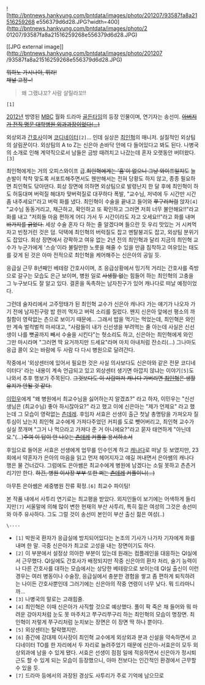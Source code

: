 ![http://bntnews.hankyung.com/bntdata/images/photo/201207/93587fa8a21516259268
e556379d6d28.JPG?width=400](http://bntnews.hankyung.com/bntdata/images/photo/2
01207/93587fa8a21516259268e556379d6d28.JPG)

[[JPG external image]](http://bntnews.hankyung.com/bntdata/images/photo/201207
/93587fa8a21516259268e556379d6d28.JPG)

<del>뭐하노 가시나야, 뛰라!</del>  
<del>채널 고정~!</del>

> 왜 그랬냐꼬? 사람 살릴라꼬!!

`[1]`

[2012년](2012%EB%85%84.md) 방영된 [MBC](MBC.md) 월화 드라마 [골든타임](%EA%B3%A8%EB%93%A0%20%ED%83%80%EC%9E%84%28%EB%93%9C%EB%9D%BC%EB%A7%88%29.md)의 등장 인물이며,
연기자는 송선미. <del>[아버지가 전직 명문 대학병원 외과과장이었다(...)](%EC%9D%B4%EC%9C%A4%EC%A7%84.md)</del>

외상외과 [간호사](%EA%B0%84%ED%98%B8%EC%82%AC.md)이며
[코디네이터](%EC%BD%94%EB%94%94%EB%84%A4%EC%9D%B4%ED%84%B0.md)`[2]`... 인데 실상은
[최인혁](%EC%B5%9C%EC%9D%B8%ED%98%81.md)의 매니저. 실질적인 외상팀의 살림꾼이다. 외상팀의 A to Z는
신은아 손바닥 안에 다 들어있다고 봐도 된다. 나병국의 소개로 인해 계약직으로서 남들은 금방 때려치고 나갔는데 혼자 오랫동안
버텨왔다.`[3]`

최인혁에게는 거의 오피스와이프 급.<del>최인혁에게는 '홈'이 없으니 그냥 와이프일지도</del> 늘 손발이 착착 맞도록 서포트해주면서도
웬만해서는 전혀 당황도 하지 않고, 종종 필요하면 최인혁도 닦아댄다. 회상 장면에 의하면 외상팀으로 발령난지 한 달 후에 최인혁이 하도
허둥대며 버럭질 해대자 맞버럭질로 대꾸하다 폭발, "교수님, 저녁에 두 시간만 시간 좀 내주세요!"라고 버럭 화를 냈다. 최인혁이 수술을
끝내고 들어와 <del>쭈구리처럼</del> 앉자`[4]` "교수님 동동거리고, 채근하고, 확인하고 또 확인하고 그러면 저희 너무
불안해요!!"라고 화를 내고 "저희들 마음 편하게 어디 가서 두 시간이라도 자고 오세요!!"라고 화를 내며 <del>바가지를
긁었다.</del> 세상 수술 혼자 다 하는 줄 알겠다며 들으란 듯 우리 맛있는 거 시켜먹자고 빈정거린 것은 덤. 덕택에 최인혁의 버럭질도
잡고 멘탈붕괴도 잡고, 외상팀 분위기도 잡았다. 회상 장면에서 걍팍하고 여유 없는 2년 전의 최인혁과 달리 지금의 최인혁 교수가 누군가에게
'스승'이라 불릴만한 노릇을 해줄 수 있을 만큼 침착하고 여유있는 태도를 갖게 된 것은 아마 전적으로 최인혁을 케어해주는 신은아의 공일 듯.

응급실 근무 8년째인 베테랑 간호사이며, 초 응급상황에서 밍기적 거리는 간호사를 즉방으로 갈구는 모습도 은근 보이며, 병원 일로
<del>사생활 없는</del> 힘들어 하는 최인혁의 고충을 그 누구보다도 잘 알고 있다. 결혼을 독촉하는 남자친구가 있어 캐나다로 떠날
예정이었다.  

그런데 술자리에서 고주망태가 된 최인혁 교수가 신은아 캐나다 가는 얘기가 나오자 가기 전에 남자친구랑 밥 한끼 먹자고 버럭 소리를 질렀다.
왠지 신은아 앞에선 평소의 까칠함이 영락없는 츤으로 보이기 때문에... 그래서 밥을 먹기는 먹었는데, 최인혁은 와인만 계속 벌컥벌컥
마셔대고, "사람들이 내가 신선생을 부려먹는 줄 아는데 사실은 신선생이 나를 뼛골까지 빼서 수술을 시킨다"는 헛소리도 하고, 신은아는
최인혁에게 와인 그만 마시라며 "그러면 딱 요거까지만 드세요"라며 마치 아내처럼 잔소리(...) 그나마도 응급 콜이 오는 바람에 두 사람 다
다시 병원으로 달려간다.  

작중에서 '외상센터에 있어서 필요한 것은 사실 의사보다도 신은아와 같은 전문 코디네이터다' 라는 내용이 계속 언급되고 있고 외상센터 생기면
아깝지 않냐는 이야기`[5]`도 나와서 추후 행보가 주목된다. <del>그것보다도 이 사람마저 캐나다 가버리면
[최인혁](%EC%B5%9C%EC%9D%B8%ED%98%81.md)은 생활 유지가 안될 것 같다.</del>

[이민우](%EC%9D%B4%EB%AF%BC%EC%9A%B0%28%EA%B3%A8%EB%93%A0%20%ED%83%80%EC%9E%84%28%EB%93%9C%EB%9D%BC%EB%A7%88%29%29.md)에게 "왜 병원에서 최교수님을 싫어하는지 알겠죠?" 라고 하자,
이민우는 "신선생님은 (최교수님) 좋아 하시잖아요?" 라고 했고 이에 신은아는 "제가 언제요" 라고 했는데 그 모습이 영락없는
[츤데레](%EC%B8%A4%EB%8D%B0%EB%A0%88.md). 후임자 서효은 선생이 출근 첫날 총명탕을 가져오자 질투심이 났는지
최인혁 교수에게 가져다주었던 커피를 도로 뺏어버리고, 최인혁 교수가 실실 쪼개며 "그거 나 먹으라고 가져다 준 거 아니에요?"라고 묻자
태연하게 "아닌데요."(...)<del>주여 이 답이 안 나오는 [츤데레](%EC%B8%A4%EB%8D%B0%EB%A0%88.md)
커플을 용서하소서</del>

후임으로 들어온 서효은 선생에게 업무를 인수인계 하고 [캐나다](%EC%BA%90%EB%82%98%EB%8B%A4.md)로 떠날 듯
보였지만, 23회에서 약혼자가 은아의 마음을 읽고 먼저 헤어지자고 얘길 꺼내면서 은아쌤의 캐나다 행은 물 건너갔다. 그럼에도 은아쌤은
최교수에게 병원에 남겠다는 소릴 못하고 츤츤거리기만 한다. <del>하긴, 병원 이사장 부부 또한 쩌는
[츤데레](%EC%B8%A4%EB%8D%B0%EB%A0%88.md) 커플이니(...)</del>

아무튼 은아쌤은 세중병원 잔류 확정.`[6]` 최교수 파이팅!

본 작품 내에서 사투리 연기로는 최고평을 받았다. 외지인들이 보기에는 어색하게 들리지만`[7]` 서울말에 의해 많이 변한 현재의 부산
사투리, 특히 젊은 여성의 그것은 송선미와 아주 유사하다. 그도 그럴 것이 송선미 본인이 부산 출신 젊은 여성(..)

`\----`

  * `[1]` 박원국 환자가 응급실에 방치되어있다는 논조의 기사가 나가자 기자에게 화를 내며 한 말. 극중 신은아가 최고로 고성을 내는 장면이기도 하다.
  * `[2]` 이 부분에서 설정상 의아한 부분이 있는데 원래는 컴플레인을 대응하는 QI실에서 근무했다. QI실에도 간호사가 배정되지만 작중 신은아의 환자 처리, 술기 능력이나 다른 간호사를 대하는 모습에서는 상당한 베테랑으로 보이는데 QI실 출신이 이런 경우는 여러 병동이나 수술장, 응급실에서 충분한 경험을 쌓고 좀 편하게 퇴직하려는 나이든 간호사뿐인데 그러기에는 신은아의 작중 연령이 너무 낮다. 뭐 드라마니까...
  * `[3]` 나병국의 말로는 고래힘줄.
  * `[4]` 최인혁은 이때 신은아가 사직할 것으로 예상했다. 풀이 팍 죽은 채 들어와 뭐 마려운 강아지처럼 눈도 못 마주치고 쭈구리쭈구리 하는 최인혁의 모습이 명장면. 최인혁이 저렇게 쭈구리처럼 눈치보는 장면은 이 장면 딱 하나 뿐이다.
  * `[5]` 외상센터는 탈락했지만.
  * `[6]` 중간에 강대제 이사장이 최인혁 교수에게 외상외과 분과 신설을 약속하면서 코디네이터 TO를 한 자리에서 두 자리로 늘려주었기 때문에 신은아-서효은이 모두 외상외과에 남을 수 있게 됐다. 서효은 선생이 점점 일에 적응하면서 신은아가 정시퇴근도 할 수 있게 되는 모습이 등장했으니, 아마 전보다는 인간적인 환경에서 근무할 수 있을 듯.
  * `[7]` 드라마 등에서의 과장된 경상도 사투리가 주로 기억에 남으므로

